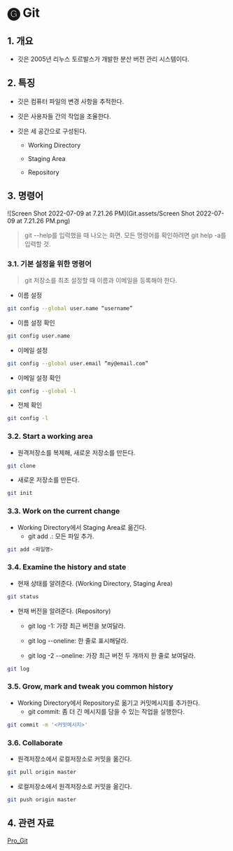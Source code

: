 # 🅖 Git

## 1.  개요

- 깃은 2005년 리누스 토르발스가 개발한 분산 버전 관리 시스템이다.

## 2. 특징

 - 깃은 컴퓨터 파일의 변경 사항을 추적한다.
 - 깃은 사용자들 간의 작업을 조율한다.

- 깃은 세 공간으로 구성된다.

  - Working Directory

  - Staging Area

  - Repository


## 3. 명령어

![Screen Shot 2022-07-09 at 7.21.26 PM](Git.assets/Screen Shot 2022-07-09 at 7.21.26 PM.png)

> git --help를 입력했을 때 나오는 화면. 모든 명령어를 확인하려면 git help -a를 입력할 것.



### 3.1. 기본 설정을 위한 명령어

> git 저장소를 최초 설정할 때 이름과 이메일을 등록해야 한다.

- 이름 설정

```zsh
git config --global user.name “username”
```


- 이름 설정 확인

```zsh
git config user.name
```



- 이메일 설정

```zsh
git config --global user.email “my@email.com”
```



- 이메일 설정 확인

```zsh
git config --global -l
```



- 전체 확인

```zsh
git config -l
```



### 3.2. Start a working area

- 원격저장소를 복제해, 새로운 저장소를 만든다.

```zsh
git clone
```



- 새로운 저장소를 만든다.

```zsh
git init
```



### 3.3. Work on the current change

- Working Directory에서 Staging Area로 옮긴다.
  - git add .: 모든 파일 추가.

```zsh
git add <파일명>
```



### 3.4. Examine the history and state 

- 현재 상태를 알려준다. (Working Directory, Staging Area)

```zsh
git status
```



- 현재 버전을 알려준다. (Repository)

  - git log -1: 가장 최근 버전을 보여달라.

  - git log --oneline: 한 줄로 표시해달라.

  - git log -2 --oneline: 가장 최근 버전 두 개까지 한 줄로 보여달라.

```zsh
git log
```



### 3.5. Grow, mark and tweak you common history

- Working Directory에서 Repository로 옮기고 커밋메시지를 추가한다.
  - git commit: 좀 더 긴 메시지를 담을 수 있는 작업을 실행한다.

```zsh
git commit -m '<커밋메시지>'
```



### 3.6. Collaborate

- 원격저장소에서 로컬저장소로 커밋을 옮긴다.

```zsh
git pull origin master
```



- 로컬저장소에서 원격저장소로 커밋을 옮긴다.

```zsh
git push origin master
```



## 4. 관련 자료

[Pro_Git](https://git-scm.com/book/ko/v2)

